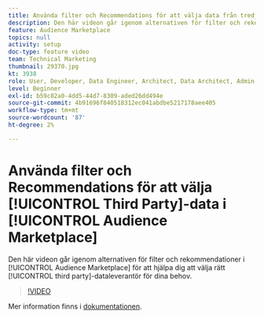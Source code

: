```yaml
---
title: Använda filter och Recommendations för att välja data från tredje part i Audience Marketplace
description: Den här videon går igenom alternativen för filter och rekommendationer i Audience Marketplace för att hjälpa dig att välja rätt tredjepartsleverantör av data efter dina behov.
feature: Audience Marketplace
topics: null
activity: setup
doc-type: feature video
team: Technical Marketing
thumbnail: 29370.jpg
kt: 3938
role: User, Developer, Data Engineer, Architect, Data Architect, Admin, Leader
level: Beginner
exl-id: b59c82a0-4dd5-44d7-8309-aded26dd494e
source-git-commit: 4b91696f840518312ec041abdbe5217178aee405
workflow-type: tm+mt
source-wordcount: '87'
ht-degree: 2%

---
```


# Använda filter och Recommendations för att välja [!UICONTROL Third Party]-data i [!UICONTROL Audience Marketplace]

Den här videon går igenom alternativen för filter och rekommendationer i [!UICONTROL Audience Marketplace] för att hjälpa dig att välja rätt [!UICONTROL third party]-dataleverantör för dina behov.

>[!VIDEO](https://video.tv.adobe.com/v/29370/?quality=12)

Mer information finns i [dokumentationen](https://docs.adobe.com/content/help/en/audience-manager/user-guide/features/audience-marketplace/audience-marketplace-for-data-buyers/marketplace-data-buyers.html).
